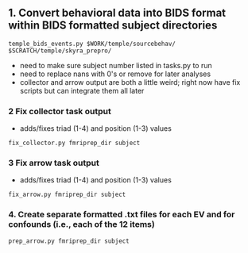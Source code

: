 ## 1. Convert behavioral data into BIDS format within BIDS formatted subject directories
```
temple_bids_events.py $WORK/temple/sourcebehav/ $SCRATCH/temple/skyra_prepro/
```
 * need to make sure subject number listed in tasks.py to run
 * need to replace nans with 0's or remove for later analyses
 * collector and arrow output are both a little weird; right now have fix scripts but can integrate them all later
   
### 2 Fix collector task output 
* adds/fixes triad (1-4) and position (1-3) values
```
fix_collector.py fmriprep_dir subject
```

### 3 Fix arrow task output 
* adds/fixes triad (1-4) and position (1-3) values
```
fix_arrow.py fmriprep_dir subject
```
### 4. Create separate formatted .txt files for each EV and for confounds (i.e., each of the 12 items)
```
prep_arrow.py fmriprep_dir subject
```
 
